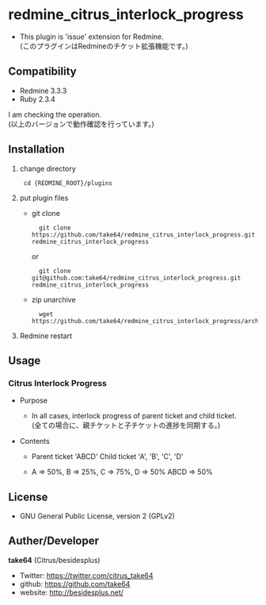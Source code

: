 # redmine_citrus_interlock_progress

* This plugin is 'issue' extension for Redmine.  
(このプラグインはRedmineのチケット拡張機能です。)

## Compatibility

* Redmine 3.3.3
* Ruby 2.3.4

I am checking the operation.  
(以上のバージョンで動作確認を行っています。)

## Installation

1. change directory

        cd {REDMINE_ROOT}/plugins

2. put plugin files

    * git clone

            git clone https://github.com/take64/redmine_citrus_interlock_progress.git redmine_citrus_interlock_progress

        or

            git clone git@github.com:take64/redmine_citrus_interlock_progress.git redmine_citrus_interlock_progress

    * zip unarchive

            wget https://github.com/take64/redmine_citrus_interlock_progress/archive/master.zip

3. Redmine restart

## Usage

### Citrus Interlock Progress

* Purpose

    * In all cases, interlock progress of parent ticket and child ticket.  
    (全ての場合に、親チケットと子チケットの進捗を同期する。)

* Contents

    * Parent ticket 'ABCD'
    Child ticket 'A', 'B', 'C', 'D'

    * A => 50%, B => 25%, C => 75%, D => 50%
    ABCD => 50%

## License

* GNU General Public License, version 2 (GPLv2)

## Auther/Developer

**take64** (Citrus/besidesplus)
* Twitter: https://twitter.com/citrus_take64
* github: https://github.com/take64
* website: http://besidesplus.net/
